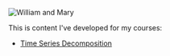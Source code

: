 ---
---


![William and Mary](/sulliby/W&M_image.jpg)



















This is content I've developed for my courses: 

- [Time Series Decomposition](/timeseries/index.md)
